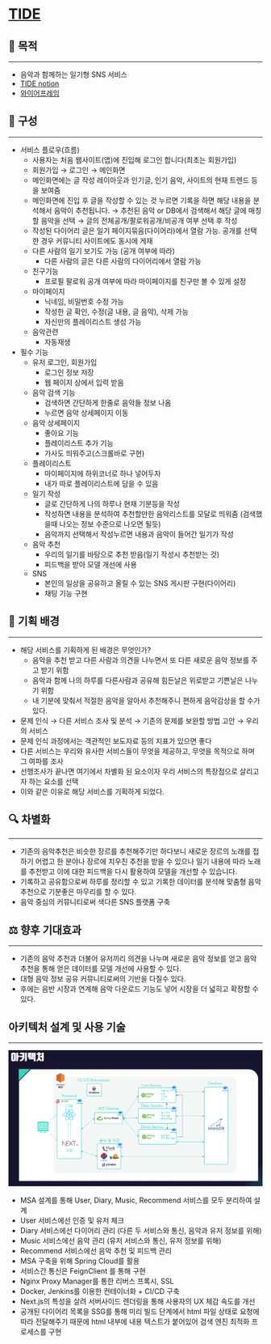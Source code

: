 # [TIDE](https://cyclic-guide-127.notion.site/E203-fcdffd4f909c4b9fa951e69e7bfded89)

## 🧭 목적

---

- 음악과 함께하는 일기형 SNS 서비스
- [TIDE notion](https://cyclic-guide-127.notion.site/E203-fcdffd4f909c4b9fa951e69e7bfded89)
- [와이어프레임](https://www.figma.com/file/iSymbNoERl509z7AWtUCjw/%ED%8A%B9%ED%99%94E203?node-id=0%3A1&t=ljRkVCT2Z4SztVLt-1)

## 🦾 구성

---

- 서비스 플로우(흐름)
  - 사용자는 처음 웹사이트(앱)에 진입해 로그인 합니다(최초는 회원가입)
  - 회원가입 → 로그인 → 메인화면
  - 메인화면에는 글 작성 레이아웃과 인기글, 인기 음악, 사이트의 현재 트렌드 등을 보여줌
  - 메인화면에 진입 후 글을 작성할 수 있는 것 누르면 기록을 하면 해당 내용을 분석해서 음악이 추천됩니다. → 추천된 음악 or DB에서 검색해서 해당 글에 매칭할 음악을 선택 → 글의 전체공개/팔로워공개/비공개 여부 선택 후 작성
  - 작성된 다이어리 글은 일기 페이지묶음(다이어리)에서 열람 가능. 공개를 선택한 경우 커뮤니티 사이트에도 동시에 게재
  - 다른 사람의 일기 보기도 가능 (공개 여부에 따라)
    - 다른 사람의 글은 다른 사람의 다이어리에서 열람 가능
  - 친구기능
    - 프로필 팔로워 공개 여부에 따라 마이페이지를 친구만 볼 수 있게 설정
  - 마이페이지
    - 닉네임, 비밀번호 수정 가능
    - 작성한 글 확인, 수정(글 내용, 글 음악), 삭제 가능
    - 자신만의 플레이리스트 생성 가능
  - 음악관련
    - 자동재생
- 필수 기능
  - 유저 로그인, 회원가입
    - 로그인 정보 저장
    - 웹 페이지 상에서 입력 받음
  - 음악 검색 기능
    - 검색하면 간단하게 한줄로 음악들 정보 나옴
    - 누르면 음악 상세페이지 이동
  - 음악 상세페이지
    - 좋아요 기능
    - 플레이리스트 추가 기능
    - 가사도 띄워주고(스크롤바로 구현)
  - 플레이리스트
    - 마이페이지에 하위코너로 하나 넣어두자
    - 내가 따로 플레이리스트에 담을 수 있음
  - 일기 작성
    - 글로 간단하게 나의 하루나 현재 기분등을 작성
    - 작성하면 내용을 분석하여 추천할만한 음악리스트를 모달로 띄워줌 (검색했을때 나오는 정보 수준으로 나오면 될듯)
    - 음악까지 선택해서 작성누르면 내용과 음악이 들어간 일기가 작성
  - 음악 추천
    - 우리의 일기를 바탕으로 추천 받음(일기 작성시 추천받는 것)
    - 피드백을 받아 모델 개선에 사용
  - SNS
    - 본인의 일상을 공유하고 올릴 수 있는 SNS 게시판 구현(다이어리)
    - 채팅 기능 구현

## 👊 기획 배경

---

- 해당 서비스를 기획하게 된 배경은 무엇인가?
  - 음악을 추천 받고 다른 사람과 의견을 나누면서 또 다른 새로운 음악 정보를 주고 받기 위함
  - 음악과 함께 나의 하루를 다른사람과 공유해 힘든날은 위로받고 기쁜날은 나누기 위함
  - 내 기분에 맞춰서 적절한 음악을 알아서 추천해주니 편하게 음악감상을 할 수가 있다.
- 문제 인식 → 다른 서비스 조사 및 분석 → 기존의 문제를 보완할 방법 고안 → 우리의 서비스
- 문제 인식 과정에서는 객관적인 보도자료 등의 지표가 있으면 좋다
- 다른 서비스는 우리와 유사한 서비스들이 무엇을 제공하고, 무엇을 목적으로 하며 그 여파를 조사
- 선행조사가 끝나면 여기에서 차별화 된 요소이자 우리 서비스의 특장점으로 살리고자 하는 요소를 선택
- 이와 같은 이유로 해당 서비스를 기획하게 되었다.

## 🔍 차별화

---

- 기존의 음악추천은 비슷한 장르를 추천해주기만 하다보니 새로운 장르의 노래를 접하기 어렵고 한 분야나 장르에 치우친 추천을 받을 수 있으나 일기 내용에 따라 노래를 추천받고 이에 대한 피드백을 다시 활용하여 모델을 개선할 수 있습니다.
- 기록하고 공유함으로써 하루를 정리할 수 있고 기록한 데이터를 분석해 맞춤형 음악추천으로 기분좋은 마무리를 할 수 있다.
- 음악 중심의 커뮤니티로써 색다른 SNS 플랫폼 구축


## ⚖️ 향후 기대효과

---

- 기존의 음악 추천과 더불어 유저끼리 의견을 나누며 새로운 음악 정보를 얻고 음악 추천을 통해 얻은 데이터를 모델 개선에 사용할 수 있다.
- 대형 음악 정보 공유 커뮤니티로써의 기반을 다질수 있다.
- 후에는 음반 시장과 연계해 음악 다운로드 기능도 넣어 시장을 더 넓히고 확장할 수 있다.


## 아키텍처 설계 및 사용 기술

---

![캡처](/exec/%EC%95%84%ED%82%A4%ED%85%8D%EC%B3%90%EC%84%A4%EA%B3%84.PNG)
- MSA 설계를 통해 User, Diary, Music, Recommend 서비스를 모두 분리하여 설계
- User 서비스에선 인증 및 유저 체크
- Diary 서비스에선 다이어리 관리 (다른 두 서비스와 통신, 음악과 유저 정보를 위해)
- Music 서비스에선 음악 관리 (유저 서비스와 통신, 유저 정보를 위해)
- Recommend 서비스에선 음악 추천 및 피드백 관리
- MSA 구축을 위해 Spring Cloud를 활용
- 서비스간 통신은 FeignClient 를 통해 구현
- Nginx Proxy Manager를 통한 리버스 프록시, SSL
- Docker, Jenkins를 이용한 컨테이너화 + CI/CD 구축
- Next.js의 특성을 살려 서버사이드 렌더링을 통해 사용자의 UX 체감 속도를 개선
- 공개된 다이어리 목록을 SSG를 통해 미리 빌드 단계에서 html 파일 상태로 요청에 따라 전달해주기 때문에 html 내부에 내용 텍스트가 붙어있어 검색 엔진 최적화 프로세스를 구현